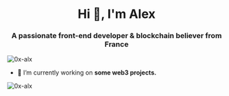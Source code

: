 <h1 align="center">Hi 👋, I'm Alex</h1>
<h3 align="center">A passionate front-end developer & blockchain believer from France</h3>

<p align="left"> <img src="https://komarev.com/ghpvc/?username=0x-alx&label=Profile%20views&color=0e75b6&style=flat" alt="0x-alx" /> </p>

- 🔭 I’m currently working on **some web3 projects.**

<p><img align="center" src="https://github-readme-stats.vercel.app/api/top-langs?username=0x-alx&show_icons=true&locale=en&layout=compact" alt="0x-alx" /></p>



